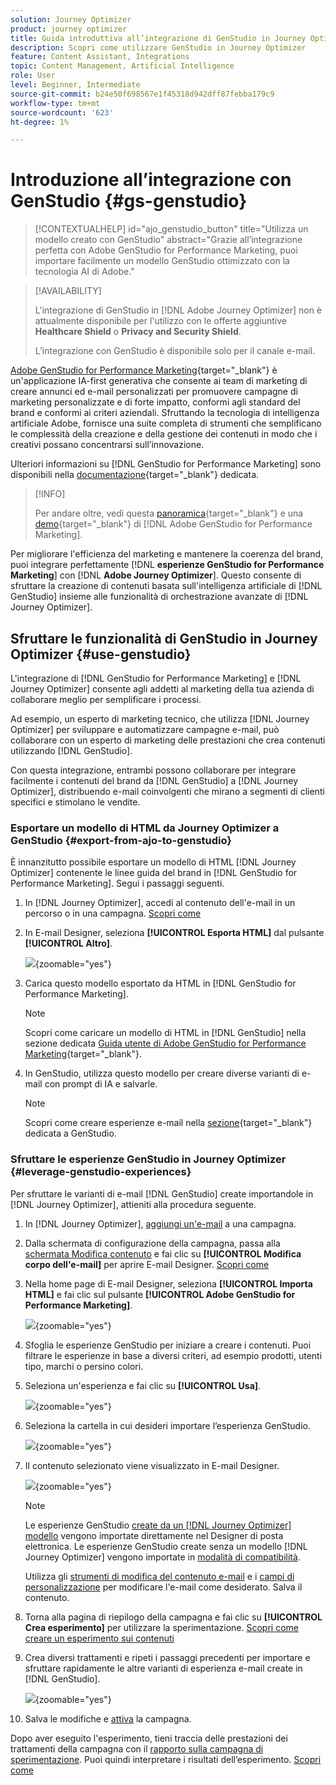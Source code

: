 ```yaml
---
solution: Journey Optimizer
product: journey optimizer
title: Guida introduttiva all’integrazione di GenStudio in Journey Optimizer
description: Scopri come utilizzare GenStudio in Journey Optimizer
feature: Content Assistant, Integrations
topic: Content Management, Artificial Intelligence
role: User
level: Beginner, Intermediate
source-git-commit: b24e50f698567e1f45318d942dff87febba179c9
workflow-type: tm+mt
source-wordcount: '623'
ht-degree: 1%

---
```


# Introduzione all’integrazione con GenStudio {#gs-genstudio}

>[!CONTEXTUALHELP]
>id="ajo_genstudio_button"
>title="Utilizza un modello creato con GenStudio"
>abstract="Grazie all’integrazione perfetta con Adobe GenStudio for Performance Marketing, puoi importare facilmente un modello GenStudio ottimizzato con la tecnologia AI di Adobe."

>[!AVAILABILITY]
>
>L&#39;integrazione di GenStudio in [!DNL Adobe Journey Optimizer] non è attualmente disponibile per l&#39;utilizzo con le offerte aggiuntive **Healthcare Shield** o **Privacy and Security Shield**.
>
>L’integrazione con GenStudio è disponibile solo per il canale e-mail.

[Adobe GenStudio for Performance Marketing](https://business.adobe.com/it/products/genstudio-for-performance-marketing.html){target="_blank"} è un&#39;applicazione IA-first generativa che consente ai team di marketing di creare annunci ed e-mail personalizzati per promuovere campagne di marketing personalizzate e di forte impatto, conformi agli standard del brand e conformi ai criteri aziendali. Sfruttando la tecnologia di intelligenza artificiale Adobe, fornisce una suite completa di strumenti che semplificano le complessità della creazione e della gestione dei contenuti in modo che i creativi possano concentrarsi sull’innovazione.

Ulteriori informazioni su [!DNL GenStudio for Performance Marketing] sono disponibili nella [documentazione](https://experienceleague.adobe.com/it/docs/genstudio-for-performance-marketing/user-guide/home){target="_blank"} dedicata.

>[!INFO]
>
>Per andare oltre, vedi questa [panoramica](https://business.adobe.com/products/genstudio-for-performance-marketing.html#watch-overview){target="_blank"} e una [demo](https://business.adobe.com/products/genstudio-for-performance-marketing.html#demo){target="_blank"} di [!DNL Adobe GenStudio for Performance Marketing].

<!--To access the GenStudio integration in [!DNL Adobe Journey Optimizer] feature, users need to be granted the **xxx** permission. [Learn more](../administration/permissions.md)

>[!IMPORTANT]
>
>* Before starting using this capability, read out related [Guardrails and Limitations](#generative-guardrails).-->

Per migliorare l&#39;efficienza del marketing e mantenere la coerenza del brand, puoi integrare perfettamente [!DNL **esperienze GenStudio for Performance Marketing**] con [!DNL **Adobe Journey Optimizer**]. Questo consente di sfruttare la creazione di contenuti basata sull&#39;intelligenza artificiale di [!DNL GenStudio] insieme alle funzionalità di orchestrazione avanzate di [!DNL Journey Optimizer].

<!--![](../rn/assets/do-not-localize/genstudio.gif)-->

<!--Guardrails and limitations {#genstudio-guardrails}

General guidelines for using the GenStudio integration in [!DNL Adobe Journey Optimizer] for email generation are listed below:

See if guidelines/limitations such as the ones listed [here](gs-generative.md#generative-guardrails) for the AI Assistant can apply.

The following limitations apply to GenStudio integration in [!DNL Adobe Journey Optimizer]:-->

## Sfruttare le funzionalità di GenStudio in Journey Optimizer {#use-genstudio}

L&#39;integrazione di [!DNL GenStudio for Performance Marketing] e [!DNL Journey Optimizer] consente agli addetti al marketing della tua azienda di collaborare meglio per semplificare i processi.

Ad esempio, un esperto di marketing tecnico, che utilizza [!DNL Journey Optimizer] per sviluppare e automatizzare campagne e-mail, può collaborare con un esperto di marketing delle prestazioni che crea contenuti utilizzando [!DNL GenStudio].

Con questa integrazione, entrambi possono collaborare per integrare facilmente i contenuti del brand da [!DNL GenStudio] a [!DNL Journey Optimizer], distribuendo e-mail coinvolgenti che mirano a segmenti di clienti specifici e stimolano le vendite.

### Esportare un modello di HTML da Journey Optimizer a GenStudio {#export-from-ajo-to-genstudio}

È innanzitutto possibile esportare un modello di HTML [!DNL Journey Optimizer] contenente le linee guida del brand in [!DNL GenStudio for Performance Marketing]. Segui i passaggi seguenti.

1. In [!DNL Journey Optimizer], accedi al contenuto dell&#39;e-mail in un percorso o in una campagna. [Scopri come](../email/get-started-email-design.md#key-steps)

1. In E-mail Designer, seleziona **[!UICONTROL Esporta HTML]** dal pulsante **[!UICONTROL Altro]**.

   ![](assets/genstudio-export-template.png){zoomable="yes"}

1. Carica questo modello esportato da HTML in [!DNL GenStudio for Performance Marketing]. <!--Make sure you detect the fields that the generative AI uses to insert content in order to create an actionable template.-->

   >[!NOTE]
   >
   >Scopri come caricare un modello di HTML in [!DNL GenStudio] nella sezione dedicata [Guida utente di Adobe GenStudio for Performance Marketing](https://experienceleague.adobe.com/en/docs/genstudio-for-performance-marketing/user-guide/content/templates/use-templates#templates-from-ajo-and-marketo){target="_blank"}.

1. In GenStudio, utilizza questo modello per creare diverse varianti di e-mail con prompt di IA e salvarle.

   >[!NOTE]
   >
   >Scopri come creare esperienze e-mail nella [sezione](https://experienceleague.adobe.com/en/docs/genstudio-for-performance-marketing/user-guide/create/create-email-experience){target="_blank"} dedicata a GenStudio.

### Sfruttare le esperienze GenStudio in Journey Optimizer {#leverage-genstudio-experiences}

Per sfruttare le varianti di e-mail [!DNL GenStudio] create importandole in [!DNL Journey Optimizer], attieniti alla procedura seguente.

1. In [!DNL Journey Optimizer], [aggiungi un&#39;e-mail](../email/create-email.md) a una campagna.

1. Dalla schermata di configurazione della campagna, passa alla [schermata Modifica contenuto](../email/create-email.md#define-email-content) e fai clic su **[!UICONTROL Modifica corpo dell&#39;e-mail]** per aprire E-mail Designer. [Scopri come](../email/get-started-email-design.md#key-steps)

1. Nella home page di E-mail Designer, seleziona **[!UICONTROL Importa HTML]** e fai clic sul pulsante **[!UICONTROL Adobe GenStudio for Performance Marketing]**.

   ![](assets/genstudio-pem-import-email.png){zoomable="yes"}

1. Sfoglia le esperienze GenStudio per iniziare a creare i contenuti. Puoi filtrare le esperienze in base a diversi criteri, ad esempio prodotti, utenti tipo, marchi o persino colori.

   <!--![](assets/genstudio-filter-experiences.png){zoomable="yes"}-->

1. Seleziona un&#39;esperienza e fai clic su **[!UICONTROL Usa]**.

   ![](assets/genstudio-use-experience.png){zoomable="yes"}

1. Seleziona la cartella in cui desideri importare l’esperienza GenStudio.

   ![](assets/genstudio-choose-destination.png){zoomable="yes"}

1. Il contenuto selezionato viene visualizzato in E-mail Designer.

   ![](assets/genstudio-email-content.png){zoomable="yes"}

   >[!NOTE]
   >
   >Le esperienze GenStudio [create da un [!DNL Journey Optimizer] modello](#export-from-ajo-to-genstudio) vengono importate direttamente nel Designer di posta elettronica. Le esperienze GenStudio create senza un modello [!DNL Journey Optimizer] vengono importate in [modalità di compatibilità](../email/existing-content.md).

   Utilizza gli [strumenti di modifica del contenuto e-mail](../email/content-from-scratch.md) e i [campi di personalizzazione](../personalization/personalize.md) per modificare l&#39;e-mail come desiderato. Salva il contenuto.

1. Torna alla pagina di riepilogo della campagna e fai clic su **[!UICONTROL Crea esperimento]** per utilizzare la sperimentazione. [Scopri come creare un esperimento sui contenuti](../content-management/content-experiment.md)

   <!--![](assets/genstudio-create-experiment.png){zoomable="yes"}-->

1. Crea diversi trattamenti e ripeti i passaggi precedenti per importare e sfruttare rapidamente le altre varianti di esperienza e-mail create in [!DNL GenStudio].

   ![](assets/genstudio-define-treatments.png){zoomable="yes"}

1. Salva le modifiche e [attiva](../campaigns/review-activate-campaign.md) la campagna.

Dopo aver eseguito l&#39;esperimento, tieni traccia delle prestazioni dei trattamenti della campagna con il [rapporto sulla campagna di sperimentazione](../reports/campaign-global-report-cja-experimentation.md). Puoi quindi interpretare i risultati dell’esperimento. [Scopri come](../content-management/get-started-experiment.md#interpret-results)